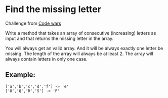 # Find the missing letter

Challenge from [Code wars](https://www.codewars.com)

Write a method that takes an array of consecutive (increasing) letters as input and that returns the missing letter in the array.

You will always get an valid array. And it will be always exactly one letter be missing. The length of the array will always be at least 2.
The array will always contain letters in only one case.

## Example:

```
['a','b','c','d','f'] -> 'e'
['O','Q','R','S'] -> 'P'

```
